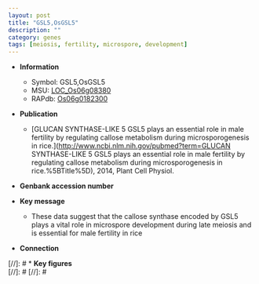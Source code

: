 ```yaml
---
layout: post
title: "GSL5,OsGSL5"
description: ""
category: genes
tags: [meiosis, fertility, microspore, development]
---
```


* **Information**  
    + Symbol: GSL5,OsGSL5  
    + MSU: [LOC_Os06g08380](http://rice.plantbiology.msu.edu/cgi-bin/ORF_infopage.cgi?orf=LOC_Os06g08380)  
    + RAPdb: [Os06g0182300](http://rapdb.dna.affrc.go.jp/viewer/gbrowse_details/irgsp1?name=Os06g0182300)  

* **Publication**  
    + [GLUCAN SYNTHASE-LIKE 5 GSL5 plays an essential role in male fertility by regulating callose metabolism during microsporogenesis in rice.](http://www.ncbi.nlm.nih.gov/pubmed?term=GLUCAN SYNTHASE-LIKE 5 GSL5 plays an essential role in male fertility by regulating callose metabolism during microsporogenesis in rice.%5BTitle%5D), 2014, Plant Cell Physiol.

* **Genbank accession number**  

* **Key message**  
    + These data suggest that the callose synthase encoded by GSL5 plays a vital role in microspore development during late meiosis and is essential for male fertility in rice

* **Connection**  

[//]: # * **Key figures**  
[//]: # 
[//]: # 
